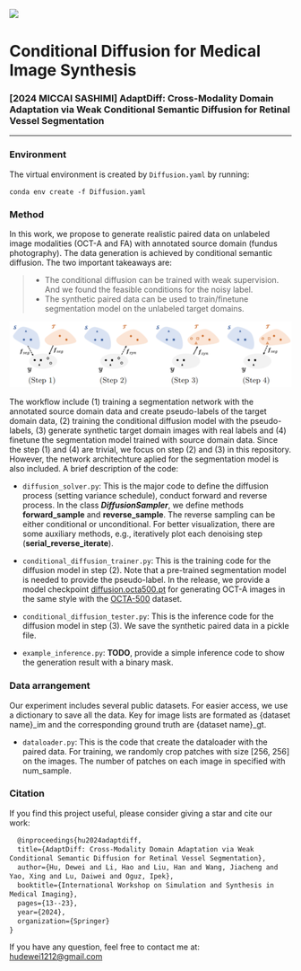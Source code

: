 ![](https://img.shields.io/badge/Language-python-brightgreen.svg)

# Conditional Diffusion for Medical Image Synthesis
### [2024 MICCAI SASHIMI] AdaptDiff: Cross-Modality Domain Adaptation via Weak Conditional Semantic Diffusion for Retinal Vessel Segmentation
---

### Environment
The virtual environment is created by `Diffusion.yaml` by running: 
```
conda env create -f Diffusion.yaml
```

### Method
In this work, we propose to generate realistic paired data on unlabeled image modalities (OCT-A and FA) with annotated source domain (fundus photography). The data generation is achieved by conditional semantic diffusion. The two important takeaways are:
>- The conditional diffusion can be trained with weak supervision. And we found the feasible conditions for the noisy label.
>- The synthetic paired data can be used to train/finetune segmentation model on the unlabeled target domains.

<p align="center">
  <img src="/assets/workflow.png" alt="drawing" width="650"/>
</p>

The workflow include (1) training a segmentation network with the annotated source domain data and create pseudo-labels of the target domain data, (2) training the conditional diffusion model with the pseudo-labels, (3) generate synthetic target domain images with real labels and (4) finetune the segmentation model trained with source domain data. Since the step (1) and (4) are trivial, we focus on step (2) and (3) in this repository. However, the network architechture aplied for the segmentation model is also included. A brief description of the code:

* `diffusion_solver.py`: This is the major code to define the diffusion process (setting variance schedule), conduct forward and reverse process. In the class **_DiffusionSampler_**, we define methods **forward_sample** and **reverse_sample**. The reverse sampling can be either conditional or unconditional. For better visualization, there are some auxiliary methods, e.g., iteratively plot each denoising step (**serial_reverse_iterate**).

* `conditional_diffusion_trainer.py`: This is the training code for the diffusion model in step (2). Note that a pre-trained segmentation model is needed to provide the pseudo-label. In the release, we provide a model checkpoint [diffusion.octa500.pt](https://github.com/DeweiHu/AdaptDiff/releases/tag/octa-500-v1.0) for generating OCT-A images in the same style with the [OCTA-500](https://ieee-dataport.org/open-access/octa-500) dataset.      

* `conditional_diffusion_tester.py`: This is the inference code for the diffusion model in step (3). We save the synthetic paired data in a pickle file.

* `example_inference.py`: **TODO**, provide a simple inference code to show the generation result with a binary mask.


### Data arrangement
Our experiment includes several public datasets. For easier access, we use a dictionary to save all the data. Key for image lists are formated as {dataset name}_im and the corresponding ground truth are {dataset name}_gt. 

* `dataloader.py`: This is the code that create the dataloader with the paired data. For training, we randomly crop patches with size [256, 256] on the images. The number of patches on each image in specified with num_sample.


### Citation
If you find this project useful, please consider giving a star and cite our work:
```
  @inproceedings{hu2024adaptdiff,
  title={AdaptDiff: Cross-Modality Domain Adaptation via Weak Conditional Semantic Diffusion for Retinal Vessel Segmentation},
  author={Hu, Dewei and Li, Hao and Liu, Han and Wang, Jiacheng and Yao, Xing and Lu, Daiwei and Oguz, Ipek},
  booktitle={International Workshop on Simulation and Synthesis in Medical Imaging},
  pages={13--23},
  year={2024},
  organization={Springer}
}
```

If you have any question, feel free to contact me at: <br>
hudewei1212@gmail.com <br>

